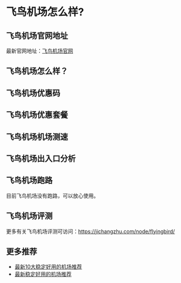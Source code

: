# 飞鸟机场怎么样?

## 飞鸟机场官网地址
最新官网地址：[飞鸟机场官网](https://dljc.affxc.com/flyingbird/)

## 飞鸟机场怎么样？


## 飞鸟机场优惠码


## 飞鸟机场优惠套餐


## 飞鸟机场机场测速


## 飞鸟机场出入口分析


## 飞鸟机场跑路
目前飞鸟机场没有跑路，可以放心使用。

## 飞鸟机场评测
更多有关飞鸟机场评测可访问：https://jichangzhu.com/node/flyingbird/

## 更多推荐
 - [最新10大稳定好用的机场推荐](https://github.com/dailijichang/jichangtuijian)
 - [最新稳定好用的机场推荐](https://www.dailijichang.com/?utm_source=github&utm_medium=dailijichang-details)
